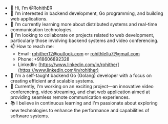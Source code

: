 - 👋 Hi, I’m @RohithER
- 👀 I’m interested in backend development, Go programming, and building web applications.
- 🌱 I’m currently learning more about distributed systems and real-time communication technologies.
- 💞️ I’m looking to collaborate on projects related to web development, particularly those involving backend systems and video conferencing.
- 📫 How to reach me:
  - Email: rohither12@outlook.com or rohithlellu7@gmail.com
  - Phone: +918606892328
  - LinkedIn: [https://www.linkedin.com/in/rohither](https://www.linkedin.com/in/rohither)
- 💼 I'm a self-taught backend Go (Golang) developer with a focus on creating efficient and scalable systems.
- 🚀 Currently, I'm working on an exciting project—an innovative video conferencing, video streaming, and chat web application aimed at providing seamless remote communication experiences.
- 📚 I believe in continuous learning and I'm passionate about exploring new technologies to enhance the performance and capabilities of software systems.
